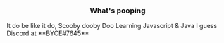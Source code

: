 <h3 align="center">What's pooping</h3>
It do be like it do, Scooby dooby Doo
Learning Javascript & Java I guess
Discord at **BYCE#7645**
